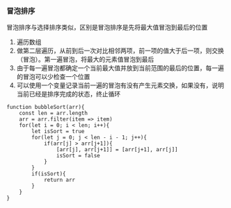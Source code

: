 ### 冒泡排序
冒泡排序与选择排序类似，区别是冒泡排序是先将最大值冒泡到最后的位置

1. 遍历数组
2. 做第二层遍历，从前到后一次对比相邻两项，前一项的值大于后一项，则交换（冒泡）。第一遍冒泡，将最大的元素值冒泡到最后
3. 由于每一遍冒泡都确定一个当前最大值并放到当前范围的最后的位置，每一遍的冒泡可以少检查一个位置
4. 可以使用一个变量记录当前一遍的冒泡有没有产生元素交换，如果没有，说明当前已经是排序完成的状态，终止循环
```
function bubbleSort(arr){
    const len = arr.length
    arr = arr.filter(item => item)
    for(let i = 0; i < len; i++){
        let isSort = true
        for(let j = 0; j < len - i - 1; j++){
            if(arr[j] > arr[j+1]){
                [arr[j], arr[j+1]] = [arr[j+1], arr[j]]
                isSort = false
            }
        }
        if(isSort){
            return arr
        }
    }
}
```
